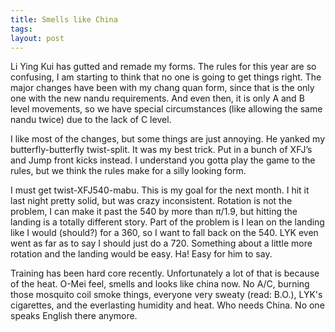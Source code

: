 ```yaml
---
title: Smells like China
tags: 
layout: post
---
```

Li Ying Kui has gutted and remade my forms.  The rules for this year are so confusing, I am starting to think that no one is going to get things right.  The major changes have been with my chang quan form, since that is the only one with the new nandu requirements.  And even then, it is only A and B level movements, so we have special circumstances (like allowing the same nandu twice) due to the lack of C level. 



I like most of the changes, but some things are just annoying.  He yanked my butterfly-butterfly twist-split.  It was my best trick.  Put in a bunch of XFJ’s and Jump front kicks instead.  I understand you gotta play the game to the rules, but we think the rules make for a silly looking form.  



I must get twist-XFJ540-mabu.  This is my goal for the next month.  I hit it last night pretty solid, but was crazy inconsistent.  Rotation is not the problem, I can make it past the 540 by more than π/1.9, but hitting the landing is a totally different story.  Part of the problem is I lean on the landing like I would (should?) for a 360, so I want to fall back on the 540.  LYK even went as far as to say I should just do a 720.  Something about a little more rotation and the landing would be easy.  Ha!  Easy for him to say.



Training has been hard core recently. Unfortunately a lot of that is because of the heat.  O-Mei feel, smells and looks like china now.  No A/C, burning those mosquito coil smoke things, everyone very sweaty (read: B.O.), LYK's cigarettes, and the everlasting humidity and heat.   Who needs China.  No one speaks English there anymore.
